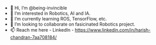 - 👋 Hi, I’m @being-invincible
- 👀 I’m interested in Robotics, AI and IA.
- 🌱 I’m currently learning ROS, TensorFlow, etc.
- 💞️ I’m looking to collaborate on fasicinated Robotics project.
- 📫 Reach me here - LinkedIn - https://www.linkedin.com/in/harish-chandran-7aa708184/

<!---
being-invincible/being-invincible is a ✨ special ✨ repository because its `README.md` (this file) appears on your GitHub profile.
You can click the Preview link to take a look at your changes.
--->
